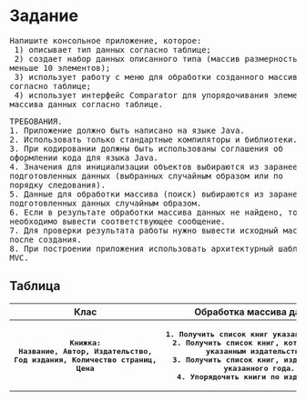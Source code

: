 <h1>Задание</h1>

<pre>Напишите консольное приложение, которое:
 1) описывает тип данных согласно таблице;
 2) создает набор данных описанного типа (массив размерностью не
меньше 10 элементов);
 3) использует работу с меню для обработки созданного массива данных
согласно таблице;
 4) использует интерфейс Comparator для упорядочивания элементов
массива данных согласно таблице.</pre>

<pre>ТРЕБОВАНИЯ.
1. Приложение должно быть написано на языке Java.
2. Использовать только стандартные компиляторы и библиотеки.
3. При кодировании должны быть использованы соглашения об
оформлении кода для языка Java.
4. Значения для инициализации объектов выбираются из заранее
подготовленных данных (выбранных случайным образом или по
порядку следования).
5. Данные для обработки массива (поиск) выбираются из заранее
подготовленных данных случайным образом.
6. Если в результате обработки массива данных не найдено, то
необходимо вывести соответствующее сообщение.
7. Для проверки результата работы нужно вывести исходный массив
после создания.
8. При построении приложения использовать архитектурный шаблон
MVC.</pre>

<h2>Таблица</h2>

<table>
<tr>
<th>Клас</th>
<th>Обработка массива данных</th>
</tr>

<tr>
<th>
<pre>Книжка:
Название, Автор, Издательство,
Год издания, Количество страниц,
Цена</pre>
</th>

<th>
<pre>1. Получить список книг указанного автора;
2. Получить список книг, которые изданы
указанным издательством;
3. Получить список книг, изданных позже
указанного года.
4. Упорядочить книги по издательствам</pre>
</th>
</tr>
</table>